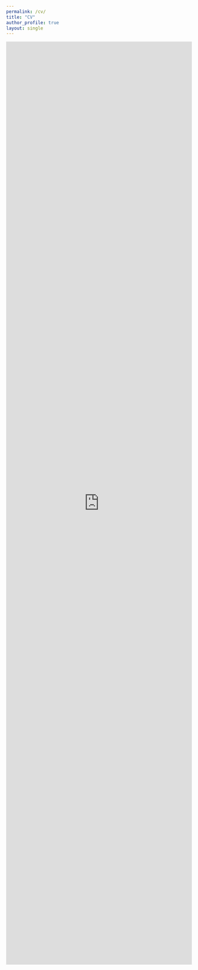 ```yaml
---
permalink: /cv/
title: "CV"
author_profile: true
layout: single
---
```



 <iframe src="https://chestnutjay.github.io/ChathuriAcademicCV/cv.html" style="height:2500px;width:100%;border:none;" title="Chathuri Jayaweera CV"></iframe> 